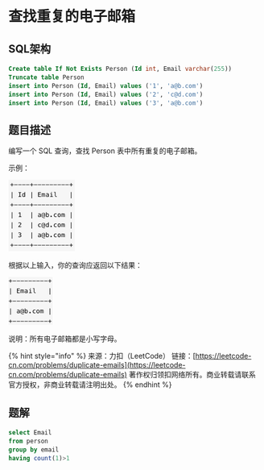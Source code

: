 # 查找重复的电子邮箱

## SQL架构

```sql
Create table If Not Exists Person (Id int, Email varchar(255))
Truncate table Person
insert into Person (Id, Email) values ('1', 'a@b.com')
insert into Person (Id, Email) values ('2', 'c@d.com')
insert into Person (Id, Email) values ('3', 'a@b.com')
```

## 题目描述

编写一个 SQL 查询，查找 Person 表中所有重复的电子邮箱。

示例：

![](../../.gitbook/assets/image%20%28155%29.png)

根据以上输入，你的查询应返回以下结果：

![](../../.gitbook/assets/image%20%28154%29.png)

说明：所有电子邮箱都是小写字母。

{% hint style="info" %}
来源：力扣（LeetCode） 链接：[https://leetcode-cn.com/problems/duplicate-emails](https://leetcode-cn.com/problems/duplicate-emails) 著作权归领扣网络所有。商业转载请联系官方授权，非商业转载请注明出处。
{% endhint %}

## 题解

```sql
select Email
from person 
group by email
having count(1)>1
```

